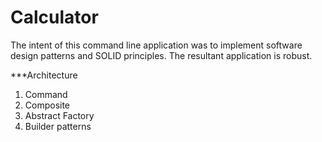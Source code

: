 # Calculator

The intent of this command line application was to implement software design patterns and SOLID principles. The resultant application is robust.

***Architecture
1. Command
2. Composite
3. Abstract Factory
4. Builder patterns
